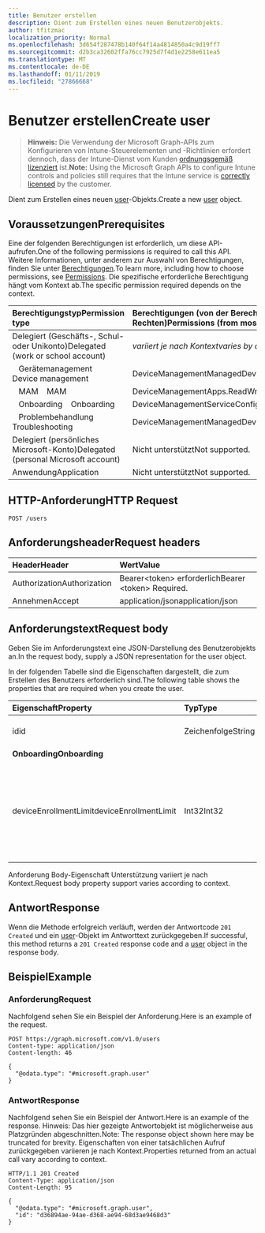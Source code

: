 ```yaml
---
title: Benutzer erstellen
description: Dient zum Erstellen eines neuen Benutzerobjekts.
author: tfitzmac
localization_priority: Normal
ms.openlocfilehash: 3d654f287478b140f64f14a4814850a4c9d19ff7
ms.sourcegitcommit: d2b3ca32602ffa76cc7925d7f4d1e2258e611ea5
ms.translationtype: MT
ms.contentlocale: de-DE
ms.lasthandoff: 01/11/2019
ms.locfileid: "27866668"
---
```

# <a name="create-user"></a><span data-ttu-id="74c53-103">Benutzer erstellen</span><span class="sxs-lookup"><span data-stu-id="74c53-103">Create user</span></span>

> <span data-ttu-id="74c53-104">**Hinweis:** Die Verwendung der Microsoft Graph-APIs zum Konfigurieren von Intune-Steuerelementen und -Richtlinien erfordert dennoch, dass der Intune-Dienst vom Kunden [ordnungsgemäß lizenziert](https://go.microsoft.com/fwlink/?linkid=839381) ist.</span><span class="sxs-lookup"><span data-stu-id="74c53-104">**Note:** Using the Microsoft Graph APIs to configure Intune controls and policies still requires that the Intune service is [correctly licensed](https://go.microsoft.com/fwlink/?linkid=839381) by the customer.</span></span>

<span data-ttu-id="74c53-105">Dient zum Erstellen eines neuen [user](../resources/intune-shared-user.md)-Objekts.</span><span class="sxs-lookup"><span data-stu-id="74c53-105">Create a new [user](../resources/intune-shared-user.md) object.</span></span>
## <a name="prerequisites"></a><span data-ttu-id="74c53-106">Voraussetzungen</span><span class="sxs-lookup"><span data-stu-id="74c53-106">Prerequisites</span></span>
<span data-ttu-id="74c53-107">Eine der folgenden Berechtigungen ist erforderlich, um diese API-aufrufen.</span><span class="sxs-lookup"><span data-stu-id="74c53-107">One of the following permissions is required to call this API.</span></span> <span data-ttu-id="74c53-108">Weitere Informationen, unter anderem zur Auswahl von Berechtigungen, finden Sie unter [Berechtigungen](/graph/permissions-reference).</span><span class="sxs-lookup"><span data-stu-id="74c53-108">To learn more, including how to choose permissions, see [Permissions](/graph/permissions-reference).</span></span>  <span data-ttu-id="74c53-109">Die spezifische erforderliche Berechtigung hängt vom Kontext ab.</span><span class="sxs-lookup"><span data-stu-id="74c53-109">The specific permission required depends on the context.</span></span>

|<span data-ttu-id="74c53-110">Berechtigungstyp</span><span class="sxs-lookup"><span data-stu-id="74c53-110">Permission type</span></span>|<span data-ttu-id="74c53-111">Berechtigungen (von der Berechtigung mit den meisten Rechten zu der mit den wenigsten Rechten)</span><span class="sxs-lookup"><span data-stu-id="74c53-111">Permissions (from most to least privileged)</span></span>|
|:---|:---|
|<span data-ttu-id="74c53-112">Delegiert (Geschäfts-, Schul- oder Unikonto)</span><span class="sxs-lookup"><span data-stu-id="74c53-112">Delegated (work or school account)</span></span>| <span data-ttu-id="74c53-113">_variiert je nach Kontext_</span><span class="sxs-lookup"><span data-stu-id="74c53-113">_varies by context_</span></span> |
| <span data-ttu-id="74c53-114">&nbsp;&nbsp; Gerätemanagement</span><span class="sxs-lookup"><span data-stu-id="74c53-114">&nbsp; &nbsp; Device management</span></span> | <span data-ttu-id="74c53-115">DeviceManagementManagedDevices.ReadWrite.All</span><span class="sxs-lookup"><span data-stu-id="74c53-115">DeviceManagementManagedDevices.ReadWrite.All</span></span> |
| <span data-ttu-id="74c53-116">&nbsp;&nbsp; MAM</span><span class="sxs-lookup"><span data-stu-id="74c53-116">&nbsp; &nbsp; MAM</span></span> | <span data-ttu-id="74c53-117">DeviceManagementApps.ReadWrite.All</span><span class="sxs-lookup"><span data-stu-id="74c53-117">DeviceManagementApps.ReadWrite.All</span></span> |
| <span data-ttu-id="74c53-118">&nbsp;&nbsp; Onboarding</span><span class="sxs-lookup"><span data-stu-id="74c53-118">&nbsp; &nbsp; Onboarding</span></span> | <span data-ttu-id="74c53-119">DeviceManagementServiceConfig.ReadWrite.All</span><span class="sxs-lookup"><span data-stu-id="74c53-119">DeviceManagementServiceConfig.ReadWrite.All</span></span> |
| <span data-ttu-id="74c53-120">&nbsp;&nbsp; Problembehandlung</span><span class="sxs-lookup"><span data-stu-id="74c53-120">&nbsp; &nbsp; Troubleshooting</span></span> | <span data-ttu-id="74c53-121">DeviceManagementManagedDevices.ReadWrite.All</span><span class="sxs-lookup"><span data-stu-id="74c53-121">DeviceManagementManagedDevices.ReadWrite.All</span></span> |
|<span data-ttu-id="74c53-122">Delegiert (persönliches Microsoft-Konto)</span><span class="sxs-lookup"><span data-stu-id="74c53-122">Delegated (personal Microsoft account)</span></span>|<span data-ttu-id="74c53-123">Nicht unterstützt</span><span class="sxs-lookup"><span data-stu-id="74c53-123">Not supported.</span></span>|
|<span data-ttu-id="74c53-124">Anwendung</span><span class="sxs-lookup"><span data-stu-id="74c53-124">Application</span></span>|<span data-ttu-id="74c53-125">Nicht unterstützt</span><span class="sxs-lookup"><span data-stu-id="74c53-125">Not supported.</span></span>|

## <a name="http-request"></a><span data-ttu-id="74c53-126">HTTP-Anforderung</span><span class="sxs-lookup"><span data-stu-id="74c53-126">HTTP Request</span></span>
<!-- {
  "blockType": "ignored"
}
-->
``` http
POST /users
```

## <a name="request-headers"></a><span data-ttu-id="74c53-127">Anforderungsheader</span><span class="sxs-lookup"><span data-stu-id="74c53-127">Request headers</span></span>
|<span data-ttu-id="74c53-128">Header</span><span class="sxs-lookup"><span data-stu-id="74c53-128">Header</span></span>|<span data-ttu-id="74c53-129">Wert</span><span class="sxs-lookup"><span data-stu-id="74c53-129">Value</span></span>|
|:---|:---|
|<span data-ttu-id="74c53-130">Authorization</span><span class="sxs-lookup"><span data-stu-id="74c53-130">Authorization</span></span>|<span data-ttu-id="74c53-131">Bearer&lt;token&gt; erforderlich</span><span class="sxs-lookup"><span data-stu-id="74c53-131">Bearer &lt;token&gt; Required.</span></span>|
|<span data-ttu-id="74c53-132">Annehmen</span><span class="sxs-lookup"><span data-stu-id="74c53-132">Accept</span></span>|<span data-ttu-id="74c53-133">application/json</span><span class="sxs-lookup"><span data-stu-id="74c53-133">application/json</span></span>|

## <a name="request-body"></a><span data-ttu-id="74c53-134">Anforderungstext</span><span class="sxs-lookup"><span data-stu-id="74c53-134">Request body</span></span>
<span data-ttu-id="74c53-135">Geben Sie im Anforderungstext eine JSON-Darstellung des Benutzerobjekts an.</span><span class="sxs-lookup"><span data-stu-id="74c53-135">In the request body, supply a JSON representation for the user object.</span></span>

<span data-ttu-id="74c53-136">In der folgenden Tabelle sind die Eigenschaften dargestellt, die zum Erstellen des Benutzers erforderlich sind.</span><span class="sxs-lookup"><span data-stu-id="74c53-136">The following table shows the properties that are required when you create the user.</span></span>

|<span data-ttu-id="74c53-137">Eigenschaft</span><span class="sxs-lookup"><span data-stu-id="74c53-137">Property</span></span>|<span data-ttu-id="74c53-138">Typ</span><span class="sxs-lookup"><span data-stu-id="74c53-138">Type</span></span>|<span data-ttu-id="74c53-139">Beschreibung</span><span class="sxs-lookup"><span data-stu-id="74c53-139">Description</span></span>|
|:---|:---|:---|
|<span data-ttu-id="74c53-140">id</span><span class="sxs-lookup"><span data-stu-id="74c53-140">id</span></span>|<span data-ttu-id="74c53-141">Zeichenfolge</span><span class="sxs-lookup"><span data-stu-id="74c53-141">String</span></span>|<span data-ttu-id="74c53-142">Eindeutiger Bezeichner des Benutzers</span><span class="sxs-lookup"><span data-stu-id="74c53-142">Unique identifier of the user.</span></span>|
|<span data-ttu-id="74c53-143">**Onboarding**</span><span class="sxs-lookup"><span data-stu-id="74c53-143">**Onboarding**</span></span>|
|<span data-ttu-id="74c53-144">deviceEnrollmentLimit</span><span class="sxs-lookup"><span data-stu-id="74c53-144">deviceEnrollmentLimit</span></span>|<span data-ttu-id="74c53-145">Int32</span><span class="sxs-lookup"><span data-stu-id="74c53-145">Int32</span></span>|<span data-ttu-id="74c53-146">Der Grenzwert für die maximale Anzahl von Geräten, die der Benutzer registrieren kann.</span><span class="sxs-lookup"><span data-stu-id="74c53-146">The limit on the maximum number of devices that the user is permitted to enroll.</span></span> <span data-ttu-id="74c53-147">Zulässige Werte sind 5 oder 1000.</span><span class="sxs-lookup"><span data-stu-id="74c53-147">Allowed values are 5 or 1000.</span></span>|

<span data-ttu-id="74c53-148">Anforderung Body-Eigenschaft Unterstützung variiert je nach Kontext.</span><span class="sxs-lookup"><span data-stu-id="74c53-148">Request body property support varies according to context.</span></span>

## <a name="response"></a><span data-ttu-id="74c53-149">Antwort</span><span class="sxs-lookup"><span data-stu-id="74c53-149">Response</span></span>
<span data-ttu-id="74c53-150">Wenn die Methode erfolgreich verläuft, werden der Antwortcode `201 Created` und ein [user](../resources/intune-shared-user.md)-Objekt im Antworttext zurückgegeben.</span><span class="sxs-lookup"><span data-stu-id="74c53-150">If successful, this method returns a `201 Created` response code and a [user](../resources/intune-shared-user.md) object in the response body.</span></span>

## <a name="example"></a><span data-ttu-id="74c53-151">Beispiel</span><span class="sxs-lookup"><span data-stu-id="74c53-151">Example</span></span>

### <a name="request"></a><span data-ttu-id="74c53-152">Anforderung</span><span class="sxs-lookup"><span data-stu-id="74c53-152">Request</span></span>
<span data-ttu-id="74c53-153">Nachfolgend sehen Sie ein Beispiel der Anforderung.</span><span class="sxs-lookup"><span data-stu-id="74c53-153">Here is an example of the request.</span></span>

``` http
POST https://graph.microsoft.com/v1.0/users
Content-type: application/json
Content-length: 46

{
  "@odata.type": "#microsoft.graph.user"
}
```

### <a name="response"></a><span data-ttu-id="74c53-154">Antwort</span><span class="sxs-lookup"><span data-stu-id="74c53-154">Response</span></span>
<span data-ttu-id="74c53-155">Nachfolgend sehen Sie ein Beispiel der Antwort.</span><span class="sxs-lookup"><span data-stu-id="74c53-155">Here is an example of the response.</span></span> <span data-ttu-id="74c53-156">Hinweis: Das hier gezeigte Antwortobjekt ist möglicherweise aus Platzgründen abgeschnitten.</span><span class="sxs-lookup"><span data-stu-id="74c53-156">Note: The response object shown here may be truncated for brevity.</span></span> <span data-ttu-id="74c53-157">Eigenschaften von einer tatsächlichen Aufruf zurückgegeben variieren je nach Kontext.</span><span class="sxs-lookup"><span data-stu-id="74c53-157">Properties returned from an actual call vary according to context.</span></span>

``` http
HTTP/1.1 201 Created
Content-Type: application/json
Content-Length: 95

{
  "@odata.type": "#microsoft.graph.user",
  "id": "d36894ae-94ae-d368-ae94-68d3ae9468d3"
}
```




